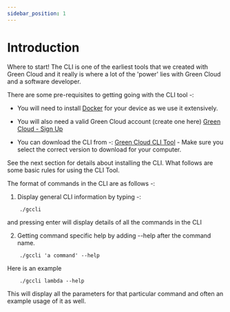 ```yaml
---
sidebar_position: 1
---
```


# Introduction

Where to start! The CLI is one of the earliest tools that we created with Green Cloud and it really is where a lot of the 'power' lies with Green Cloud and a software developer. 

There are some pre-requisites to getting going with the CLI tool -: 

- You will need to install [Docker](https://www.docker.com/) for your device as we use it extensively.

- You will also need a valid Green Cloud account (create one here) [Green Cloud - Sign Up](https://app.greencloudcomputing.io/signup)

- You can download the CLI from -: [Green Cloud CLI Tool](https://dl.greencloudcomputing.io/gccli) -  Make sure you select the correct version to download for your computer.

See the next section for details about installing the CLI. What follows are some basic rules for using the CLI Tool.

The format of commands in the CLI are as follows -:

1. Display general CLI information by typing -: 

```console
    ./gccli 
```

and pressing enter will display details of all the commands in the CLI

2. Getting command specific help by adding --help after the command name.

```console
    ./gccli 'a command' --help
```

Here is an example 

```console
    ./gccli lambda --help
```

This will display all the parameters for that particular command and often an example usage of it as well.
